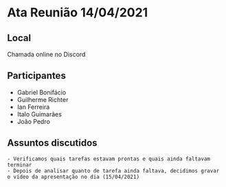 # Ata Reunião 14/04/2021

## Local
Chamada online no Discord

## Participantes

- Gabriel Bonifácio
- Guilherme Richter
- Ian Ferreira
- Italo Guimarães
- João Pedro

## Assuntos discutidos
    - Verificamos quais tarefas estavam prontas e quais ainda faltavam terminar
    - Depois de analisar quanto de tarefa ainda faltava, decidimos gravar o vídeo da apresentação no dia (15/04/2021)